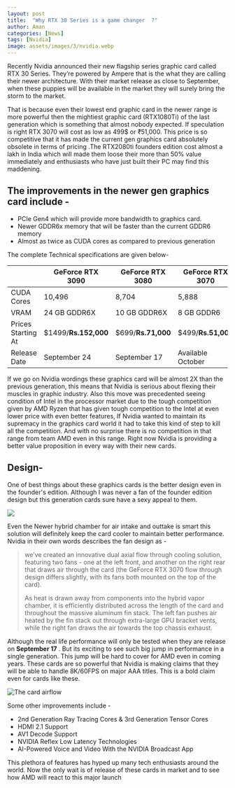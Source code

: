 ```yaml
---
layout: post
title:  "Why RTX 30 Series is a game changer  ?"
author: Aman
categories: [News]
tags: [Nvidia]
image: assets/images/3/nvidia.webp
---
```


Recently Nvidia announced their new flagship series graphic card called RTX 30 Series.  They’re powered by Ampere that is the what they are calling their newer architecture. With their market release as close to September, when these puppies will be available in the market they will surely bring the storm to the market.

That is because even their lowest end graphic card in the newer range is more powerful then the mightiest graphic card (RTX1080Ti) of the last generation which is something that almost nobody expected. If speculation is right RTX 3070 will cost as low as 499$ or ₹51,000. This price is so competitive that it has made the current gen graphics card absolutely obsolete in terms of pricing .The RTX2080ti founders edition cost almost a lakh in India which will made them loose their more than 50% value immediately and enthusiasts who have just built their PC may find this maddening.

## The improvements in the newer gen graphics card include - 

- PCIe Gen4 which will provide more bandwidth to graphics card.
-  Newer GDDR6x memory that will be faster than the current GDDR6 memory
- Almost as twice as CUDA cores as compared to previous generation

The complete Technical specifications are given below-

|                    | **GeForce RTX 3090** | **GeForce RTX 3080** | **GeForce RTX 3070** |
| ------------------ | -------------------- | -------------------- | -------------------- |
| CUDA Cores         | 10,496               | 8,704                | 5,888                |
| VRAM               | 24 GB GDDR6X         | 10 GB GDDR6X         | 8 GB GDDR6           |
| Prices Starting At | $1499/**Rs.152,000** | $699/**Rs.71,000**   | $499/**Rs.51,000**   |
| Release Date       | September 24         | September 17         | Available October    |

If we go on Nvidia wordings these graphics card will be almost 2X than the previous generation, this means that Nvidia is serious about flexing their muscles in graphic industry. Also this move was precedented seeing condition of Intel in the processor market due to the tough competition given by AMD Ryzen that has given tough competition to the Intel at even lower price with even better features, If Nvidia wanted to maintain its supremacy in the graphics card world it had to take this kind of step to kill all the competition. And with no surprise there is no competition in that range from team AMD even in this range. Right now Nvidia is providing a better value proposition in every way with their new cards.

## Design- 

One of best things about these graphics cards is the better design even in the founder's edition. Although I was never a fan of the founder edition design but this generation cards sure have a sexy appeal to them.

![](https://www.nvidia.com/content/dam/en-zz/Solutions/geforce/news/geforce-rtx-30-series/nvidia-geforce-rtx-3080-photo-001.jpg)

Even the Newer hybrid chamber for air intake and outtake is smart this solution will definitely keep the card cooler to maintain better performance. Nvidia in their own words describes the fan design as -

> we’ve created an innovative dual axial flow through cooling solution, featuring two fans - one at the left front, and another on the right rear that draws air through the card (the GeForce RTX 3070 flow through design differs slightly, with its fans both mounted on the top of the card).
>
> As heat is drawn away from components into the hybrid vapor chamber, it is efficiently distributed across the length of the card and throughout the massive aluminum fin stack. The left fan pushes air heated by the fin stack out through extra-large GPU bracket vents, while the right fan draws the air towards the top chassis exhaust.

Although the real life performance will only be tested when they are release on **September 17** . But its exciting to see such big jump in performance in a single generation. This jump will be hard to cover for AMD even in coming years. These cards are so powerful that Nvidia is making claims that they will be able to handle 8K/60FPS on major AAA titles. This is a bold claim even for cards like these. 

![The card airflow](https://www.nvidia.com/content/dam/en-zz/Solutions/geforce/news/geforce-rtx-30-series/geforce-rtx-30-series-dual-axial-flow-through-visualization.png)

Some other improvements include - 

- 2nd Generation Ray Tracing Cores & 3rd Generation Tensor Cores
- HDMI 2.1 Support
- AV1 Decode Support
- NVIDIA Reflex Low Latency Technologies
- AI-Powered Voice and Video With the NVIDIA Broadcast App

This plethora of features  has hyped up many tech enthusiasts around the world. Now the only wait is of release of these cards in market  and to see how AMD will react to this major launch

